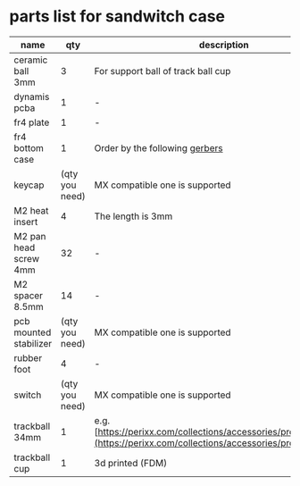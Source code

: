 # parts list for sandwitch case

|name|qty|description|
|---|---|---|
|ceramic ball 3mm|3|For support ball of track ball cup|
|dynamis pcba|1|-|
|fr4 plate|1|-|
|fr4 bottom case|1|Order by the following [gerbers](https://github.com/bbrfkr/dynamis-keyboard/tree/main/case/sandwitch/gerbers)|
|keycap|(qty you need)|MX compatible one is supported|
|M2 heat insert|4|The length is 3mm|
|M2 pan head screw 4mm|32|-|
|M2 spacer 8.5mm|14|-|
|pcb mounted stabilizer|(qty you need)|MX compatible one is supported|
|rubber foot|4|-|
|switch|(qty you need)|MX compatible one is supported|
|trackball 34mm|1|e.g. [https://perixx.com/collections/accessories/products/18047](https://perixx.com/collections/accessories/products/18047)|
|trackball cup|1|3d printed (FDM)|
